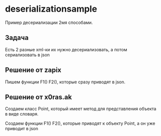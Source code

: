 deserializationsample
=====================

Пример десериализации 2мя способами.

Задача
------
Есть 2 разные xml-ки их нужно десериализовать, а потом сериализовать в  json

Решение от zapix
----------------
Пишем функции F1() F2(), которые сразу приводят в json.

Решение от x0ras.ak
-------------------
Создаем класс Point, который имеет метод для представления объекта в виде
словаря.

Создаем функции F1() F2(), которые приводят к объекту Point, а он уже приводит
в json